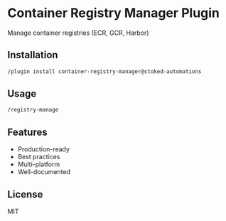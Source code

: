 # Container Registry Manager Plugin

Manage container registries (ECR, GCR, Harbor)

## Installation

```bash
/plugin install container-registry-manager@stoked-automations
```

## Usage

```bash
/registry-manage
```

## Features

- Production-ready
- Best practices
- Multi-platform
- Well-documented

## License

MIT
